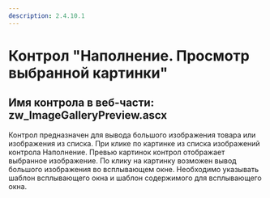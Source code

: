 ```yaml
---
description: 2.4.10.1
---
```


# Контрол "Наполнение. Просмотр выбранной картинки"

## Имя контрола в веб-части: zw\_ImageGalleryPreview.ascx

Контрол предназначен для вывода большого изображения товара или изображения из списка. При клике по картинке из списка изображений контрола Наполнение. Превью картинок контрол отображает выбранное изображение. По клику на картинку возможен вывод большого изображения во всплывающем окне. Необходимо указывать шаблон всплывающего окна и шаблон содержимого для всплывающего окна.

